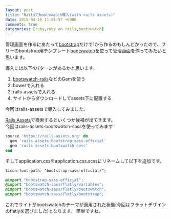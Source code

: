 ```yaml
---
layout: post
title: "Railsでbootswatch導入(with rails assets)"
date: 2015-04-16 11:01:57 +0900
comments: true
categories: [ruby,ruby on rails,bootswatch]
---
```


管理画面を作るにあたって[bootstrap](http://getbootstrap.com/)だけで1から作るのもしんどかったので、フリーのbootstrap用テンプレート[bootswatch](https://bootswatch.com/)を使って管理画面を作ってみたいと思います。

導入には以下4パターンがあるかと思います。 

1.  [bootswatch-rails](https://github.com/maxim/bootswatch-rails)などのGemを使う
2.  bowerで入れる
3.  rails-assetsで入れる
4.  サイトからダウンロードしてassets下に配置する

今回はrails-assetsで導入してみました。

<!-- more -->

[Rails Assets](https://rails-assets.org/)で検索するといくつか候補が出てきます。  
今回はrails-assets-bootswatch-sassを使ってみます

```ruby Gemfile
source 'https://rails-assets.org' do
  gem 'rails-assets-bootstrap-sass-official'
  gem 'rails-assets-bootswatch-sass'
end
```


そしてapplication.cssをapplication.css.scssにリネームして以下を追加です。

```css app/assets/stylesheets/application.css.scss
$icon-font-path: "bootstrap-sass-official/";

@import "bootstrap-sass-official";
@import "bootswatch-sass/flatly/variables";
@import "bootswatch-sass/flatly/bootswatch";
@import "bootswatch-sass/flatly/bootstrap";
```

これでサイトがbootswatchのテーマが適用された状態(今回はフラットデザインのflatlyを選びました)となります。
簡単ですね。


